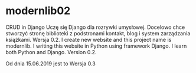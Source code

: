 # modernlib02
CRUD in Django
Uczę się Django dla rozrywki umysłowej. 
Docelowo chce stworzyć stronę biblioteki z podstronami kontakt, blog i system zarządzania książkami.
Wersja 0.2.
I create new website and this project name is modernlib.
I writing this website in Python using framework Django.
I learn both Python and Django.
Version 0.2.

Od dnia 15.06.2019 jest to Wersja 0.3
